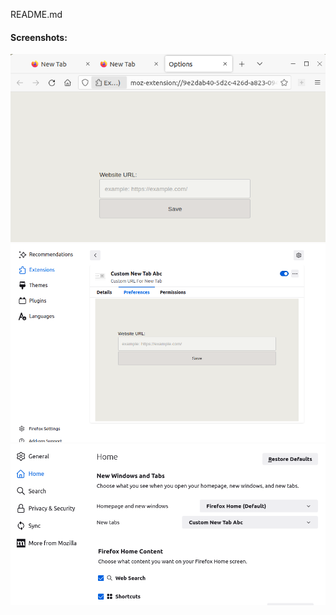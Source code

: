 README.md

#### Screenshots:
![screenshot](screenshot.png)
![screenshot2](screenshot2.png)
![screenshot3](screenshot3.png)





